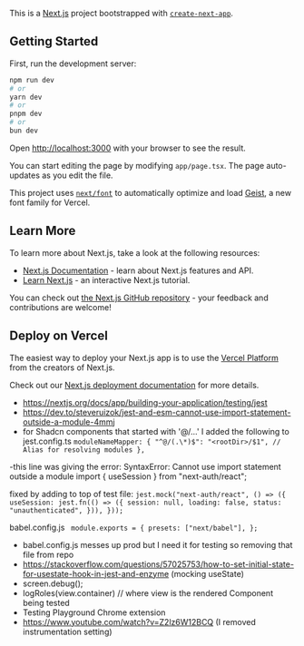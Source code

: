 This is a [Next.js](https://nextjs.org) project bootstrapped with [`create-next-app`](https://nextjs.org/docs/app/api-reference/cli/create-next-app).

## Getting Started

First, run the development server:

```bash
npm run dev
# or
yarn dev
# or
pnpm dev
# or
bun dev
```

Open [http://localhost:3000](http://localhost:3000) with your browser to see the result.

You can start editing the page by modifying `app/page.tsx`. The page auto-updates as you edit the file.

This project uses [`next/font`](https://nextjs.org/docs/app/building-your-application/optimizing/fonts) to automatically optimize and load [Geist](https://vercel.com/font), a new font family for Vercel.

## Learn More

To learn more about Next.js, take a look at the following resources:

- [Next.js Documentation](https://nextjs.org/docs) - learn about Next.js features and API.
- [Learn Next.js](https://nextjs.org/learn) - an interactive Next.js tutorial.

You can check out [the Next.js GitHub repository](https://github.com/vercel/next.js) - your feedback and contributions are welcome!

## Deploy on Vercel

The easiest way to deploy your Next.js app is to use the [Vercel Platform](https://vercel.com/new?utm_medium=default-template&filter=next.js&utm_source=create-next-app&utm_campaign=create-next-app-readme) from the creators of Next.js.

Check out our [Next.js deployment documentation](https://nextjs.org/docs/app/building-your-application/deploying) for more details.

- https://nextjs.org/docs/app/building-your-application/testing/jest
- https://dev.to/steveruizok/jest-and-esm-cannot-use-import-statement-outside-a-module-4mmj
- for Shadcn components that started with '@/...' I added the following to jest.config.ts
  `moduleNameMapper: {
  "^@/(.\*)$": "<rootDir>/$1", // Alias for resolving modules
},`

-this line was giving the error: SyntaxError: Cannot use import statement outside a module
import { useSession } from "next-auth/react";

fixed by adding to top of test file:
`jest.mock("next-auth/react", () => ({
  useSession: jest.fn(() => ({
    session: null,
    loading: false,
    status: "unauthenticated",
  })),
}));`

babel.config.js
`
module.exports = {
   presets: ["next/babel"],
};`

- babel.config.js messes up prod but I need it for testing so removing that file from repo
- https://stackoverflow.com/questions/57025753/how-to-set-initial-state-for-usestate-hook-in-jest-and-enzyme (mocking useState)
- screen.debug();
- logRoles(view.container) // where view is the rendered Component being tested
- Testing Playground Chrome extension
- https://www.youtube.com/watch?v=Z2lz6W12BCQ (I removed instrumentation setting)
